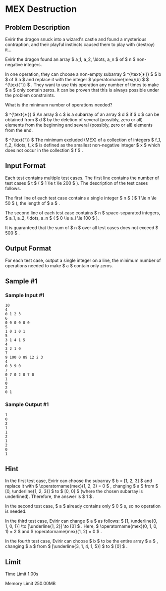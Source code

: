 # MEX Destruction

## Problem Description

Evirir the dragon snuck into a wizard's castle and found a mysterious contraption, and their playful instincts caused them to play with (destroy) it...

Evirir the dragon found an array $ a_1, a_2, \ldots, a_n $ of $ n $ non-negative integers.

In one operation, they can choose a non-empty subarray $ ^{\text{∗}} $ $ b $ of $ a $ and replace it with the integer $ \operatorname{mex}(b) $ $ ^{\text{†}} $ . They want to use this operation any number of times to make $ a $ only contain zeros. It can be proven that this is always possible under the problem constraints.

What is the minimum number of operations needed?

 $ ^{\text{∗}} $ An array $ c $ is a subarray of an array $ d $ if $ c $ can be obtained from $ d $ by the deletion of several (possibly, zero or all) elements from the beginning and several (possibly, zero or all) elements from the end.

 $ ^{\text{†}} $ The minimum excluded (MEX) of a collection of integers $ f_1, f_2, \ldots, f_k $ is defined as the smallest non-negative integer $ x $ which does not occur in the collection $ f $ .

## Input Format

Each test contains multiple test cases. The first line contains the number of test cases $ t $ ( $ 1 \le t \le 200 $ ). The description of the test cases follows.

The first line of each test case contains a single integer $ n $ ( $ 1 \le n \le 50 $ ), the length of $ a $ .

The second line of each test case contains $ n $ space-separated integers, $ a_1, a_2, \ldots, a_n $ ( $ 0 \le a_i \le 100 $ ).

It is guaranteed that the sum of $ n $ over all test cases does not exceed $ 500 $ .

## Output Format

For each test case, output a single integer on a line, the minimum number of operations needed to make $ a $ contain only zeros.

## Sample #1

### Sample Input #1

```
10
4
0 1 2 3
6
0 0 0 0 0 0
5
1 0 1 0 1
5
3 1 4 1 5
4
3 2 1 0
7
9 100 0 89 12 2 3
4
0 3 9 0
7
0 7 0 2 0 7 0
1
0
2
0 1
```

### Sample Output #1

```
1
0
2
1
1
2
1
2
0
1
```

## Hint

In the first test case, Evirir can choose the subarray $ b = [1, 2, 3] $ and replace it with $ \operatorname{mex}(1, 2, 3) = 0 $ , changing $ a $ from $ [0, \underline{1, 2, 3}] $ to $ [0, 0] $ (where the chosen subarray is underlined). Therefore, the answer is $ 1 $ .

In the second test case, $ a $ already contains only $ 0 $ s, so no operation is needed.

In the third test case, Evirir can change $ a $ as follows: $ [1, \underline{0, 1, 0, 1}] \to [\underline{1, 2}] \to [0] $ . Here, $ \operatorname{mex}(0, 1, 0, 1) = 2 $ and $ \operatorname{mex}(1, 2) = 0 $ .

In the fourth test case, Evirir can choose $ b $ to be the entire array $ a $ , changing $ a $ from $ [\underline{3, 1, 4, 1, 5}] $ to $ [0] $ .

## Limit



Time Limit
1.00s

Memory Limit
250.00MB